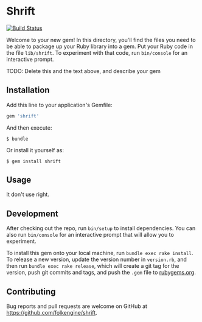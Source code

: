 # Shrift

[![Build Status](https://travis-ci.org/folkengine/shrift.svg?branch=master)](https://travis-ci.org/folkengine/shrift)

Welcome to your new gem! In this directory, you'll find the files you need to be able to package up your Ruby library into a gem. Put your Ruby code in the file `lib/shrift`. To experiment with that code, run `bin/console` for an interactive prompt.

TODO: Delete this and the text above, and describe your gem

## Installation

Add this line to your application's Gemfile:

```ruby
gem 'shrift'
```

And then execute:

    $ bundle

Or install it yourself as:

    $ gem install shrift

## Usage

It don't use right.

## Development

After checking out the repo, run `bin/setup` to install dependencies. You can also run `bin/console` for an interactive prompt that will allow you to experiment.

To install this gem onto your local machine, run `bundle exec rake install`. To release a new version, update the version number in `version.rb`, and then run `bundle exec rake release`, which will create a git tag for the version, push git commits and tags, and push the `.gem` file to [rubygems.org](https://rubygems.org).

## Contributing

Bug reports and pull requests are welcome on GitHub at https://github.com/folkengine/shrift.

